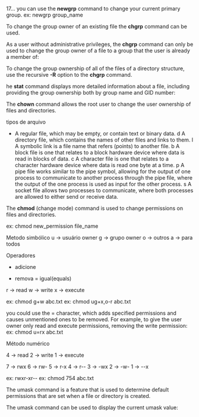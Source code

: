 17...
you can use the **newgrp** command to change your current primary group.
ex: newgrp group_name

To change the group owner of an existing file the **chgrp** command can be used.

As a user without administrative privileges, the **chgrp** command can only be used to change the group owner of a file to a group that the user is already a member of:

To change the group ownership of all of the files of a directory structure, use the recursive **-R** option to the **chgrp** command.

he **stat** command displays more detailed information about a file, including providing the group ownership both by group name and GID number:

The **chown** command allows the root user to change the user ownership of files and directories.

tipos de arquivo
- 	A regular file, which may be empty, or contain text or binary data.
d 	A directory file, which contains the names of other files and links to them.
l 	A symbolic link is a file name that refers (points) to another file.
b 	A block file is one that relates to a block hardware device where data is read in blocks of data.
c 	A character file is one that relates to a character hardware device where data is read one byte at a time.
p 	A pipe file works similar to the pipe symbol, allowing for the output of one process to communicate to another process through the pipe file, where the output of the one process is used as input for the other process.
s 	A socket file allows two processes to communicate, where both processes are allowed to either send or receive data.


The **chmod** (change mode) command is used to change permissions on files and directories.

ex: chmod new_permission file_name

Metodo simbólico
u -> usuário owner
g -> grupo owner
o -> outros
a -> para todos

Operadores
+ adicione
- remova
= igual(equals)

r -> read
w -> write
x -> execute

ex: chmod g+w abc.txt
ex: chmod ug+x,o-r abc.txt

you could use the = character, which adds specified permissions and causes unmentioned ones to be removed. For example, to give the user owner only read and execute permissions, removing the write permission:
ex: chmod u=rx abc.txt


Método numérico

4 -> read
2 -> write
1 -> execute


7 -> rwx
6 -> rw-
5 -> r-x
4 -> r--
3 -> -wx
2 -> -w-
1 -> --x

ex: rwxr-xr--
ex: chmod 754 abc.txt


The umask command is a feature that is used to determine default permissions that are set when a file or directory is created.


The umask command can be used to display the current umask value: